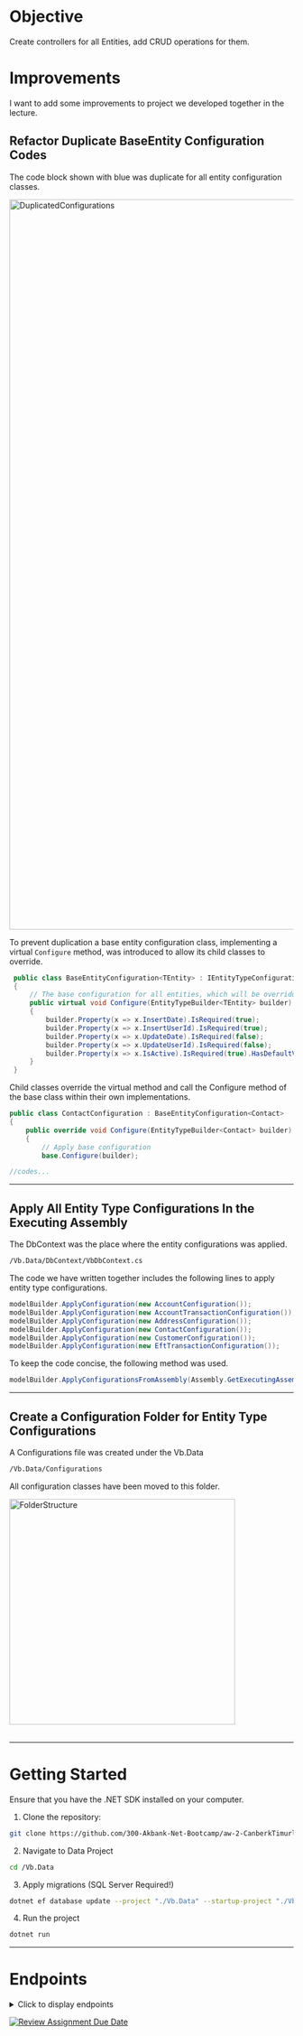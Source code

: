 # Objective

Create controllers for all Entities, add CRUD operations for them.

# Improvements

I want to add some improvements to project we developed together in the lecture. 

## Refactor Duplicate BaseEntity Configuration Codes

The code block shown with blue was duplicate for all entity configuration classes.

<img width="1294" alt="DuplicatedConfigurations" src="https://github.com/300-Akbank-Net-Bootcamp/aw-2-CanberkTimurlenk/assets/18058846/05013527-e664-426b-b72f-3ff005eb30a4">

To prevent duplication a base entity configuration class, implementing a virtual ``Configure`` method, was introduced to allow its child classes to override.

```cs
 public class BaseEntityConfiguration<TEntity> : IEntityTypeConfiguration<TEntity> where TEntity : BaseEntity
 {
     // The base configuration for all entities, which will be overridden by the child classes
     public virtual void Configure(EntityTypeBuilder<TEntity> builder)
     {
         builder.Property(x => x.InsertDate).IsRequired(true);
         builder.Property(x => x.InsertUserId).IsRequired(true);
         builder.Property(x => x.UpdateDate).IsRequired(false);
         builder.Property(x => x.UpdateUserId).IsRequired(false);
         builder.Property(x => x.IsActive).IsRequired(true).HasDefaultValue(true);
     }
 }
```

Child classes override the virtual method and call the Configure method of the base class within their own implementations.

```cs
public class ContactConfiguration : BaseEntityConfiguration<Contact>
{
    public override void Configure(EntityTypeBuilder<Contact> builder)
    {
        // Apply base configuration
        base.Configure(builder);

//codes...
```

<hr>

## Apply All Entity Type Configurations In the Executing Assembly

The DbContext was the place where the entity configurations was applied.

```bash
/Vb.Data/DbContext/VbDbContext.cs
```

The code we have written together includes the following lines to apply entity type configurations.

```cs
modelBuilder.ApplyConfiguration(new AccountConfiguration());
modelBuilder.ApplyConfiguration(new AccountTransactionConfiguration());
modelBuilder.ApplyConfiguration(new AddressConfiguration());
modelBuilder.ApplyConfiguration(new ContactConfiguration());
modelBuilder.ApplyConfiguration(new CustomerConfiguration());
modelBuilder.ApplyConfiguration(new EftTransactionConfiguration());
```

To keep the code concise, the following method was used.

```cs
modelBuilder.ApplyConfigurationsFromAssembly(Assembly.GetExecutingAssembly());
```

<hr>

## Create a Configuration Folder for Entity Type Configurations <br> 

A Configurations file was created under the Vb.Data

```bash
/Vb.Data/Configurations
```

All configuration classes have been moved to this folder.

<img width="400" alt="FolderStructure" src="https://github.com/300-Akbank-Net-Bootcamp/aw-2-CanberkTimurlenk/assets/18058846/987e9141-1c64-4960-be47-9f0922bf5f86">

<br>
<br>

<hr>

# Getting Started

Ensure that you have the .NET SDK installed on your computer.

1. Clone the repository:

```bash
git clone https://github.com/300-Akbank-Net-Bootcamp/aw-2-CanberkTimurlenk.git
```
2. Navigate to Data Project
```bash
cd /Vb.Data
```
3. Apply migrations (SQL Server Required!)
```bash
dotnet ef database update --project "./Vb.Data" --startup-project "./Vb.Api"
```
4. Run the project
```bash
dotnet run
```
<hr>

# Endpoints
<details>
<summary>Click to display endpoints</summary>
<img width="898" alt="Endpoints" src="https://github.com/300-Akbank-Net-Bootcamp/aw-2-CanberkTimurlenk/assets/18058846/78c4ba4e-3ada-4c85-b5a6-47d4fadcb297">
</details>


[![Review Assignment Due Date](https://classroom.github.com/assets/deadline-readme-button-24ddc0f5d75046c5622901739e7c5dd533143b0c8e959d652212380cedb1ea36.svg)](https://classroom.github.com/a/GfoSvSyx)
